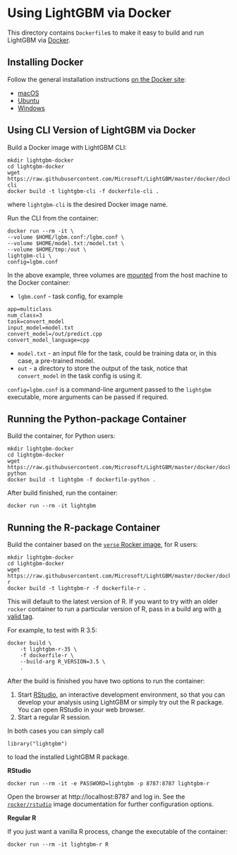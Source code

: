 ﻿# Using LightGBM via Docker

This directory contains `Dockerfile`s to make it easy to build and run LightGBM via [Docker](https://www.docker.com/).

## Installing Docker

Follow the general installation instructions [on the Docker site](https://docs.docker.com/install/):

* [macOS](https://docs.docker.com/docker-for-mac/install/)
* [Ubuntu](https://docs.docker.com/install/linux/docker-ce/ubuntu/)
* [Windows](https://docs.docker.com/docker-for-windows/install/)

## Using CLI Version of LightGBM via Docker

Build a Docker image with LightGBM CLI:

```
mkdir lightgbm-docker
cd lightgbm-docker
wget https://raw.githubusercontent.com/Microsoft/LightGBM/master/docker/dockerfile-cli
docker build -t lightgbm-cli -f dockerfile-cli .
```

where `lightgbm-cli` is the desired Docker image name.

Run the CLI from the container:

```
docker run --rm -it \
--volume $HOME/lgbm.conf:/lgbm.conf \
--volume $HOME/model.txt:/model.txt \
--volume $HOME/tmp:/out \
lightgbm-cli \
config=lgbm.conf
```

In the above example, three volumes are [mounted](https://docs.docker.com/engine/reference/commandline/run/#mount-volume--v---read-only)
from the host machine to the Docker container:

* `lgbm.conf` - task config, for example

```
app=multiclass
num_class=3
task=convert_model
input_model=model.txt
convert_model=/out/predict.cpp
convert_model_language=cpp
```

* `model.txt` - an input file for the task, could be training data or, in this case, a pre-trained model.
* `out` - a directory to store the output of the task, notice that `convert_model` in the task config is using it.

`config=lgbm.conf` is a command-line argument passed to the `lightgbm` executable, more arguments can be passed if required.

## Running the Python-package Сontainer

Build the container, for Python users:

```
mkdir lightgbm-docker
cd lightgbm-docker
wget https://raw.githubusercontent.com/Microsoft/LightGBM/master/docker/dockerfile-python
docker build -t lightgbm -f dockerfile-python .
```

After build finished, run the container:

```
docker run --rm -it lightgbm
```

## Running the R-package Сontainer

Build the container based on the [`verse` Rocker image](https://www.rocker-project.org/images/), for R users:

```
mkdir lightgbm-docker
cd lightgbm-docker
wget https://raw.githubusercontent.com/Microsoft/LightGBM/master/docker/dockerfile-r
docker build -t lightgbm-r -f dockerfile-r .
```

This will default to the latest version of R. If you want to try with an older `rocker` container to run a particular version of R, pass in a build arg with [a valid tag](https://hub.docker.com/r/rocker/verse/tags).

For example, to test with R 3.5:

```
docker build \
    -t lightgbm-r-35 \
    -f dockerfile-r \
    --build-arg R_VERSION=3.5 \
    .
```

After the build is finished you have two options to run the container:

1. Start [RStudio](https://www.rstudio.com/products/rstudio/), an interactive development environment, so that you can develop your analysis using LightGBM or simply try out the R package. You can open RStudio in your web browser.
2. Start a regular R session.

In both cases you can simply call

```
library("lightgbm")
```

to load the installed LightGBM R package.

**RStudio**

```
docker run --rm -it -e PASSWORD=lightgbm -p 8787:8787 lightgbm-r
```

Open the browser at http://localhost:8787 and log in.
See the [`rocker/rstudio`](https://hub.docker.com/r/rocker/rstudio) image documentation for further configuration options.

**Regular R**

If you just want a vanilla R process, change the executable of the container:

```
docker run --rm -it lightgbm-r R
```
